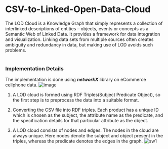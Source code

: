 # CSV-to-Linked-Open-Data-Cloud
  The LOD Cloud is a Knowledge Graph that simply represents a collection of interlinked descriptions of entities – objects, events or concepts as a Semantic Web of Linked Data. It provides a framework for data integration and visualization. Linking data sets from multiple sources often creates ambiguity and redundancy in data, but making use of LOD avoids such problems.
</br></br>

### Implementation Details
 The implementation is done using  ***networkX*** library on eCommerce cellphone data. 
 ![image](https://user-images.githubusercontent.com/45465068/98400642-652dad00-208a-11eb-9036-e888cb10f683.png)

 
   1. A LOD cloud is formed using RDF Triples(Subject Predicate Object), so the first step is to preprocess the data into a suitable format.
   
   2. Converting the CSV file into RDF triples. Each product has a unique ID which is chosen as the subject, the attribute name as the predicate, and the specification details for that particular attribute as the object.
  
   3. A LOD cloud consists of nodes and edges. The nodes in the cloud are always unique. Here nodes denote the subject and object present in the triples, whereas the predicate denotes the edges in the graph. 
   ![sw1](https://user-images.githubusercontent.com/45465068/98401310-7a570b80-208b-11eb-832b-f2866d0e3dc0.png)

